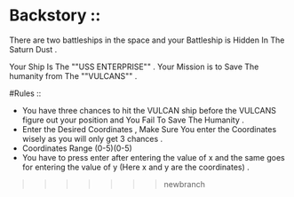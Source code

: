 
# Backstory ::

There are two battleships in the space and your Battleship is Hidden In The Saturn Dust .

Your Ship Is The ""USS ENTERPRISE"" . Your Mission is to Save The humanity from The ""VULCANS"" .

#Rules ::

- You have three chances to hit the VULCAN ship  before the VULCANS  figure out your position and You Fail To Save The Humanity .
- Enter the Desired Coordinates , Make Sure You enter the Coordinates wisely as you will only get 3 chances .
- Coordinates Range (0-5)(0-5)
-  You have to press enter after entering the value of x and the same goes for entering the value of y (Here x and y are the coordinates) .
>>>>>>> newbranch
